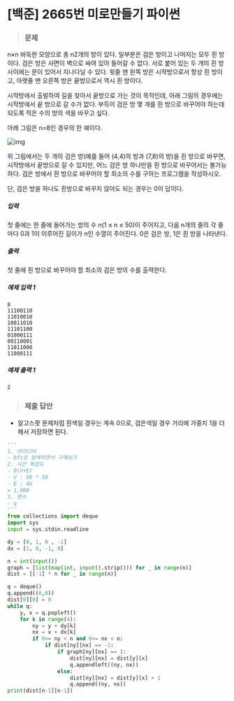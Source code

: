 # [백준] 2665번 미로만들기 파이썬

> ### 문제

n×n 바둑판 모양으로 총 n2개의 방이 있다. 일부분은 검은 방이고 나머지는 모두 흰 방이다. 검은 방은 사면이 벽으로 싸여 있어 들어갈 수 없다. 서로 붙어 있는 두 개의 흰 방 사이에는 문이 있어서 지나다닐 수 있다. 윗줄 맨 왼쪽 방은 시작방으로서 항상 흰 방이고, 아랫줄 맨 오른쪽 방은 끝방으로서 역시 흰 방이다.

시작방에서 출발하여 길을 찾아서 끝방으로 가는 것이 목적인데, 아래 그림의 경우에는 시작방에서 끝 방으로 갈 수가 없다. 부득이 검은 방 몇 개를 흰 방으로 바꾸어야 하는데 되도록 적은 수의 방의 색을 바꾸고 싶다.

아래 그림은 n=8인 경우의 한 예이다.

![img](https://www.acmicpc.net/upload/images/MW747ysuRPRpii4KaUvptRDAx46g.png)

위 그림에서는 두 개의 검은 방(예를 들어 (4,4)의 방과 (7,8)의 방)을 흰 방으로 바꾸면, 시작방에서 끝방으로 갈 수 있지만, 어느 검은 방 하나만을 흰 방으로 바꾸어서는 불가능하다. 검은 방에서 흰 방으로 바꾸어야 할 최소의 수를 구하는 프로그램을 작성하시오.

단, 검은 방을 하나도 흰방으로 바꾸지 않아도 되는 경우는 0이 답이다.

##### 입력

첫 줄에는 한 줄에 들어가는 방의 수 n(1 ≤ n ≤ 50)이 주어지고, 다음 n개의 줄의 각 줄마다 0과 1이 이루어진 길이가 n인 수열이 주어진다. 0은 검은 방, 1은 흰 방을 나타낸다.

##### 출력

첫 줄에 흰 방으로 바꾸어야 할 최소의 검은 방의 수를 출력한다.

##### 예제 입력 1

```
8
11100110
11010010
10011010
11101100
01000111
00110001
11011000
11000111
```

##### 예제 출력 1

```
2
```

> ### 제출 답안

- 알고스팟 문제처럼 흰색일 경우는 계속 0으로, 검은색일 경우 거리에 가중치 1을 더해서 저장하면 된다.

```python
'''
1. 아이디어
- bfs로 탐색하면서 구해보기
2. 시간 복잡도
- O(V+E)
- V : 50 * 50
- E : 4V
= 1,000
3. 변수
- q 
'''
from collections import deque
import sys
input = sys.stdin.readline

dy = [0, 1, 0 , -1]
dx = [1, 0, -1, 0]

n = int(input())
graph = [list(map(int, input().strip())) for _ in range(n)]
dist = [[-1] * n for _ in range(n)]

q = deque()
q.append((0,0))
dist[0][0] = 0
while q:
    y, x = q.popleft()
    for k in range(4):
        ny = y + dy[k]
        nx = x + dx[k]
        if 0<= ny < n and 0<= nx < n:
            if dist[ny][nx] == -1:
                if graph[ny][nx] == 1:
                    dist[ny][nx] = dist[y][x]
                    q.appendleft((ny, nx))
                else:
                    dist[ny][nx] = dist[y][x] + 1
                    q.append((ny, nx))
print(dist[n-1][n-1])
```

